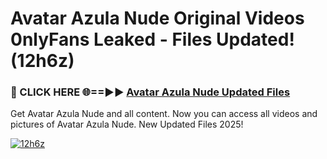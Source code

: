 # Avatar Azula Nude Original Videos 0nlyFans Leaked - Files Updated! (12h6z)

<h3>🔴 CLICK HERE 🌐==►► <a href="https://tinyurl.com/4mcuefdz" rel="nofollow">Avatar Azula Nude Updated Files</a></h3>

Get Avatar Azula Nude and all content. Now you can access all videos and pictures of Avatar Azula Nude. New Updated Files 2025!

[![12h6z](https://i.imgur.com/StAQSOY.gif)](https://tinyurl.com/4mcuefdz)

